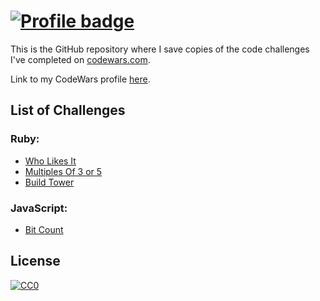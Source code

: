 
# [![Profile badge](https://www.codewars.com/users/sonny-maan/badges/large)](https://www.codewars.com/users/sonny-maan)
This is the GitHub repository where I save copies of the code challenges I've completed on [codewars.com](https://www.codewars.com/).

Link to my CodeWars profile [here](https://www.codewars.com/users/sonny-maan).  

## List of Challenges

### Ruby:
* [Who Likes It](https://github.com/sonny-maan/CodeWars/tree/master/who_likes_it)
* [Multiples Of 3 or 5](https://github.com/sonny-maan/CodeWars/tree/master/multiples_of_3_or_5)
* [Build Tower](https://github.com/sonny-maan/CodeWars/tree/master/build_tower)

### JavaScript:
* [Bit Count](https://github.com/sonny-maan/CodeWars/tree/master/bitCounting)


## License
[![CC0](https://licensebuttons.net/p/zero/1.0/88x31.png)](https://creativecommons.org/publicdomain/zero/1.0/)

